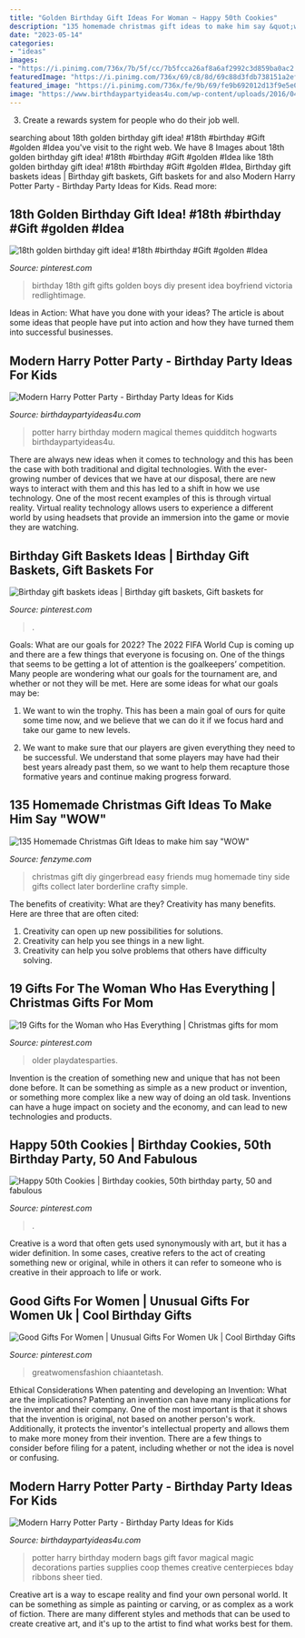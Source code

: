 ```yaml
---
title: "Golden Birthday Gift Ideas For Woman ~ Happy 50th Cookies"
description: "135 homemade christmas gift ideas to make him say &quot;wow&quot;"
date: "2023-05-14"
categories:
- "ideas"
images:
- "https://i.pinimg.com/736x/7b/5f/cc/7b5fcca26af8a6af2992c3d859ba0ac2.jpg"
featuredImage: "https://i.pinimg.com/736x/69/c8/8d/69c88d3fdb738151a2efe746d1eb1ad2.jpg"
featured_image: "https://i.pinimg.com/736x/fe/9b/69/fe9b692012d13f9e5e0102618e765b8b.jpg"
image: "https://www.birthdaypartyideas4u.com/wp-content/uploads/2016/04/Modern-Harry-Potter-Party-Hogwarts-Quidditch-Party-Ideas-550x785.jpg"
---
```



3. Create a rewards system for people who do their job well.

	

		
searching about 18th golden birthday gift idea! #18th #birthday #Gift #golden #Idea you've visit to the right web. We have 8 Images about 18th golden birthday gift idea! #18th #birthday #Gift #golden #Idea like 18th golden birthday gift idea! #18th #birthday #Gift #golden #Idea, Birthday gift baskets ideas | Birthday gift baskets, Gift baskets for and also Modern Harry Potter Party - Birthday Party Ideas for Kids. Read more:
		
    
## 18th Golden Birthday Gift Idea! #18th #birthday #Gift #golden #Idea

<img loading=lazy src="https://i.pinimg.com/736x/ca/dc/95/cadc95992669332d23858b3f83a1d929.jpg" onerror="this.onerror=null;this.src='https://tse3.mm.bing.net/th?id=OIP._gp8il8AdcaqyjFtel_P3gHaNK&amp;pid=15.1';" alt="18th golden birthday gift idea! #18th #birthday #Gift #golden #Idea">

_Source: pinterest.com_

>birthday 18th gift gifts golden boys diy present idea boyfriend victoria redlightimage. 

	

Ideas in Action: What have you done with your ideas?
The article is about some ideas that people have put into action and how they have turned them into successful businesses.

    
## Modern Harry Potter Party - Birthday Party Ideas For Kids

<img loading=lazy src="https://www.birthdaypartyideas4u.com/wp-content/uploads/2016/04/Modern-Harry-Potter-Party-Hogwarts-Quidditch-Party-Ideas-550x785.jpg" onerror="this.onerror=null;this.src='https://tse3.mm.bing.net/th?id=OIP.yEG2Jny7Kd7CrQmdBlmTCQHaKk&amp;pid=15.1';" alt="Modern Harry Potter Party - Birthday Party Ideas for Kids">

_Source: birthdaypartyideas4u.com_

>potter harry birthday modern magical themes quidditch hogwarts birthdaypartyideas4u. 

	

There are always new ideas when it comes to technology and this has been the case with both traditional and digital technologies. With the ever-growing number of devices that we have at our disposal, there are new ways to interact with them and this has led to a shift in how we use technology. One of the most recent examples of this is through virtual reality. Virtual reality technology allows users to experience a different world by using headsets that provide an immersion into the game or movie they are watching.

    
## Birthday Gift Baskets Ideas | Birthday Gift Baskets, Gift Baskets For

<img loading=lazy src="https://i.pinimg.com/736x/71/f3/b2/71f3b24e613f7e9773a7dbd1946ce0ce.jpg" onerror="this.onerror=null;this.src='https://tse4.mm.bing.net/th?id=OIP.5CX5CukxTp-L3maSQdUW4wHaJ3&amp;pid=15.1';" alt="Birthday gift baskets ideas | Birthday gift baskets, Gift baskets for">

_Source: pinterest.com_

>. 

	

Goals: What are our goals for 2022?
The 2022 FIFA World Cup is coming up and there are a few things that everyone is focusing on. One of the things that seems to be getting a lot of attention is the goalkeepers’ competition. Many people are wondering what our goals for the tournament are, and whether or not they will be met. Here are some ideas for what our goals may be: 
1) We want to win the trophy. This has been a main goal of ours for quite some time now, and we believe that we can do it if we focus hard and take our game to new levels. 

2) We want to make sure that our players are given everything they need to be successful. We understand that some players may have had their best years already past them, so we want to help them recapture those formative years and continue making progress forward.

    
## 135 Homemade Christmas Gift Ideas To Make Him Say &quot;WOW&quot;

<img loading=lazy src="http://www.fenzyme.com/wp-content/uploads/2015/10/homemade-christmas-gift-ideas9.jpg" onerror="this.onerror=null;this.src='https://tse1.mm.bing.net/th?id=OIP.a1V3XF2v7oB987P6L3N5CgHaPO&amp;pid=15.1';" alt="135 Homemade Christmas Gift Ideas to make him say &quot;WOW&quot;">

_Source: fenzyme.com_

>christmas gift diy gingerbread easy friends mug homemade tiny side gifts collect later borderline crafty simple. 

	

The benefits of creativity: What are they?
Creativity has many benefits. Here are three that are often cited: 
1) Creativity can open up new possibilities for solutions. 
2) Creativity can help you see things in a new light. 
3) Creativity can help you solve problems that others have difficulty solving.

    
## 19 Gifts For The Woman Who Has Everything | Christmas Gifts For Mom

<img loading=lazy src="https://i.pinimg.com/736x/7b/5f/cc/7b5fcca26af8a6af2992c3d859ba0ac2.jpg" onerror="this.onerror=null;this.src='https://tse3.mm.bing.net/th?id=OIP.atIT3loO9aJkw4plXJUzNwHaLG&amp;pid=15.1';" alt="19 Gifts for the Woman who Has Everything | Christmas gifts for mom">

_Source: pinterest.com_

>older playdatesparties. 

	

Invention is the creation of something new and unique that has not been done before. It can be something as simple as a new product or invention, or something more complex like a new way of doing an old task. Inventions can have a huge impact on society and the economy, and can lead to new technologies and products.

    
## Happy 50th Cookies | Birthday Cookies, 50th Birthday Party, 50 And Fabulous

<img loading=lazy src="https://i.pinimg.com/736x/fe/9b/69/fe9b692012d13f9e5e0102618e765b8b.jpg" onerror="this.onerror=null;this.src='https://tse3.mm.bing.net/th?id=OIP.OQmZ84CO78tdDtFsfaqeAgHaFj&amp;pid=15.1';" alt="Happy 50th Cookies | Birthday cookies, 50th birthday party, 50 and fabulous">

_Source: pinterest.com_

>. 

	

Creative is a word that often gets used synonymously with art, but it has a wider definition. In some cases, creative refers to the act of creating something new or original, while in others it can refer to someone who is creative in their approach to life or work.

    
## Good Gifts For Women | Unusual Gifts For Women Uk | Cool Birthday Gifts

<img loading=lazy src="https://i.pinimg.com/736x/69/c8/8d/69c88d3fdb738151a2efe746d1eb1ad2.jpg" onerror="this.onerror=null;this.src='https://tse4.mm.bing.net/th?id=OIP.D20ZFMtaxnNRtf6jx-p62wHaLH&amp;pid=15.1';" alt="Good Gifts For Women | Unusual Gifts For Women Uk | Cool Birthday Gifts">

_Source: pinterest.com_

>greatwomensfashion chiaantetash. 

	

Ethical Considerations When patenting and developing an Invention: What are the implications?
Patenting an invention can have many implications for the inventor and their company. One of the most important is that it shows that the invention is original, not based on another person's work. Additionally, it protects the inventor's intellectual property and allows them to make more money from their invention. There are a few things to consider before filing for a patent, including whether or not the idea is novel or confusing.

    
## Modern Harry Potter Party - Birthday Party Ideas For Kids

<img loading=lazy src="https://www.birthdaypartyideas4u.com/wp-content/uploads/2016/04/Modern-Harry-Potter-Party-Gift-Bags-550x737.jpg" onerror="this.onerror=null;this.src='https://tse1.mm.bing.net/th?id=OIP.NtNpHqgrBe3-0kH_7PCU6AHaJ7&amp;pid=15.1';" alt="Modern Harry Potter Party - Birthday Party Ideas for Kids">

_Source: birthdaypartyideas4u.com_

>potter harry birthday modern bags gift favor magical magic decorations parties supplies coop themes creative centerpieces bday ribbons sheer tied. 

	

Creative art is a way to escape reality and find your own personal world. It can be something as simple as painting or carving, or as complex as a work of fiction. There are many different styles and methods that can be used to create creative art, and it's up to the artist to find what works best for them.

